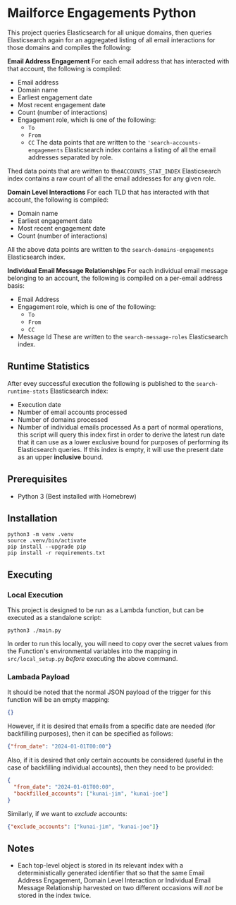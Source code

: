 # Mailforce Engagements Python
This project queries Elasticsearch for all unique domains, then queries Elasticsearch again for an aggregated listing
of all email interactions for those domains and compiles the following:

**Email Address Engagement**
For each email address that has interacted with that account, the following is compiled:
* Email address
* Domain name
* Earliest engagement date
* Most recent engagement date
* Count (number of interactions)
* Engagement role, which is one of the following:
  * `To`
  * `From`
  * `CC`
The data points that are written to the `'search-accounts-engagements` Elasticsearch index contains a listing of all the 
email addresses separated by role.

Thed data points that are written to the`ACCOUNTS_STAT_INDEX` Elasticsearch index contains a raw count of all the email 
addresses for any given role.

**Domain Level Interactions**
For each TLD that has interacted with that account, the following is compiled:
* Domain name
* Earliest engagement date
* Most recent engagement date
* Count (number of interactions)

All the above data points are written to the `search-domains-engagements` Elasticsearch index.

**Individual Email Message Relationships**
For each individual email message belonging to an account, the following is compiled on a per-email address basis:
* Email Address
* Engagement role, which is one of the following:
  * `To`
  * `From`
  * `CC`
* Message Id
These are written to the `search-message-roles` Elasticsearch index.

## Runtime Statistics
After evey successful execution the following is published to the `search-runtime-stats` 
Elasticsearch index:
* Execution date
* Number of email accounts processed
* Number of domains processed
* Number of individual emails processed
As a part of normal operations, this script will query this index first in order to derive the latest run date
that it can use as a lower exclusive bound for purposes of performing its Elasticsearch queries. If this index is empty,
it will use the present date as an upper **inclusive** bound.

## Prerequisites
* Python 3 (Best installed with Homebrew)

## Installation
```commandline
python3 -m venv .venv
source .venv/bin/activate
pip install --upgrade pip
pip install -r requirements.txt
```

## Executing
### Local Execution
This project is designed to be run as a Lambda function, but can be executed as a standalone script:
```commandline
python3 ./main.py
```
In order to run this locally, you will need to copy over  the secret values from the Function's environmental variables 
into the mapping in `src/local_setup.py` *before* executing the above command.

### Lambada Payload
It should be noted that the normal JSON payload of the trigger for this function will be an empty mapping:
```json
{}
```
However, if it is desired that emails from a specific date are needed (for backfilling purposes), then it can be 
specified as follows:
```json
{"from_date": "2024-01-01T00:00"}
```
Also, if it is desired that only certain accounts be considered (useful in  the case of backfilling individual accounts),
then they need to be provided:
```json
{
  "from_date": "2024-01-01T00:00",
  "backfilled_accounts": ["kunai-jim", "kunai-joe"]
}
```
Similarly, if we want to *exclude* accounts:
```json
{"exclude_accounts": ["kunai-jim", "kunai-joe"]}
```
## Notes
* Each top-level object is stored in its relevant index with a deterministically generated identifier that
so that the same Email Address Engagement, Domain Level Interaction or Individual Email Message Relationship
harvested on two different occasions will *not* be stored in the index twice.